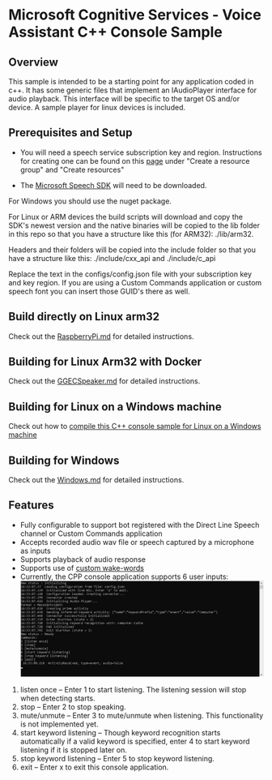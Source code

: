 # Microsoft Cognitive Services - Voice Assistant C++ Console Sample

## Overview

This sample is intended to be a starting point for any application coded in c++. It has some generic files that implement an IAudioPlayer interface for audio playback. This interface will be specific to the target OS and/or device. A sample player for linux devices is included.

## Prerequisites and Setup
* You will need a speech service subscription key and region. Instructions for creating one can be found on this [page](https://docs.microsoft.com/en-us/azure/cognitive-services/speech-service/tutorial-voice-enable-your-bot-speech-sdk) under "Create a resource group" and "Create resources"

* The [Microsoft Speech SDK](https://docs.microsoft.com/en-us/azure/cognitive-services/speech-service/speech-sdk) will need to be downloaded.

For Windows you should use the nuget package.

For Linux or ARM devices the build scripts will download and copy the SDK's newest version and the native binaries will be copied to the lib folder in this repo so that you have a structure like this (for ARM32): ./lib/arm32. 

Headers and their folders will be copied into the include folder so that you have a structure like this: ./include/cxx_api and ./include/c_api

Replace the text in the configs/config.json file with your subscription key and key region. If you are using a Custom Commands application or custom speech font you can insert those GUID's there as well.

## Build directly on Linux arm32

Check out the [RaspberryPi.md](docs/RaspberryPi.md) for detailed instructions.

## Building for Linux Arm32 with Docker

Check out the [GGECSpeaker.md](docs/GGECSpeaker.md) for detailed instructions.

## Building for Linux on a Windows machine

Check out how to [compile this C++ console sample for Linux on a Windows machine](docs/BuildForLinuxOnWindows.md)

## Building for Windows

Check out the [Windows.md](docs/Windows.md) for detailed instructions.

## Features

* Fully configurable to support bot registered with the Direct Line Speech channel or Custom Commands application
* Accepts recorded audio wav file or speech captured by a microphone as inputs
* Supports playback of audio response
* Supports use of [custom wake-words](https://docs.microsoft.com/en-us/azure/cognitive-services/speech-service/speech-devices-sdk-create-kws)
* Currently, the CPP console application supports 6 user inputs:
![Console](docs/Console.png)
1. listen once – Enter 1 to start listening. The listening session will stop when detecting starts.
2. stop – Enter 2 to stop speaking.
3. mute/unmute – Enter 3 to mute/unmute when listening. This functionality is not implemented yet.
4. start keyword listening – Though keyword recognition starts automatically if a valid keyword is specified, enter 4 to start keyword listening if it is stopped later on.
5. stop keyword listening – Enter 5 to stop keyword listening.
6. exit – Enter x to exit this console application.